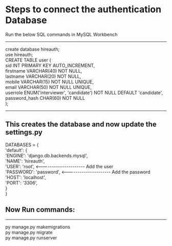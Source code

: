 # Steps to connect the authentication Database <br>
Run the below SQL commands in MySQL Workbench <br>

------------------------------------------------------------------------------------------------------

create database hireauth;<br>
use hireauth;<br>
CREATE TABLE user (<br>
    sid INT PRIMARY KEY AUTO_INCREMENT,<br>
    firstname VARCHAR(40) NOT NULL,<br>
    lastname VARCHAR(20) NOT NULL,<br>
    mobile VARCHAR(15) NOT NULL UNIQUE,<br>
    email VARCHAR(50) NOT NULL UNIQUE,<br>
    userrole ENUM('interviewer', 'candidate') NOT NULL DEFAULT 'candidate',<br>
    password_hash CHAR(60) NOT NULL<br>
);<br>

------------------------------------------------------------------------------------------------------

## This creates the database and now update the settings.py <br>

DATABASES = {<br>
    'default': {<br>
        'ENGINE': 'django.db.backends.mysql',<br>
        'NAME': 'hireauth',<br>
        'USER': 'root',                              <--------------------- Add the user<br>
        'PASSWORD': 'password',                      <--------------------- Add the password<br>
        'HOST': 'localhost',<br>
        'PORT': '3306',<br>
    }<br>
}<br>

## Now Run commands:<br>
------------------------------------------------------------------------------------------------------
py manage.py makemigrations<br>
py manage.py migrate<br>
py manage.py runserver<br>
